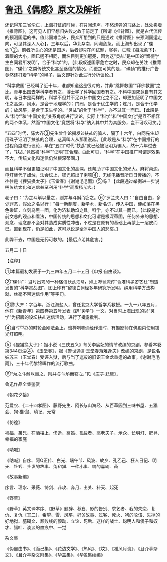 # [鲁迅《偶感》原文及解析](https://www.vrrw.net/wx/8454.html)

还记得东三省沦亡，上海打仗的时候，在只闻炮声，不愁炮弹的马路上，处处卖着《推背图》，这可见人们早想归失败之故于前定了【所谓《推背图》，就是古代流传的预测国运的书，值此国难当头，民众所想到的只是通过《推背图》来预测国运走向，可见其深入人心】。三年以后，华北华南，同濒危急，而上海却出现了“碟仙”②。前者所关心的还是国运，后者却只在问试题，奖券，亡魂【每况愈下】。着眼的大小，固已迥不相同，而名目则更加冠冕，因为这“灵乩”是中国的“留德学生白同君所发明”，合于“科学”的。【此段叙述国家危亡之时，民众却在关注《推背图》、“碟仙”之类传统文化甚至迷信的情况。而更加可笑的是，“碟仙”的推行广告竟然还打着“科学”的幌子，后文即针对此进行分析议论。】



“科学救国”已经叫了近十年，谁都知道这是很对的，并非“跳舞救国”“拜佛救国”之比。青年出国去学科学者有之，博士学了科学回国者有之。不料中国究竟自有其文明，与日本是两样的，科学不但并不足以补中国文化之不足，却更加证明了中国文化之高深。风水，是合于地理学的；门阀，是合于优生学的；炼丹，是合于化学的；放风筝，是合于卫生学的。“灵乩”的合于“科学”，亦不过其一而已。【此段是从“科学”和“中国文化”关系角度进行议论，实际上“科学”和“中国文化”是互不相容的两个体系，然而“中国文化”竟然将“科学”纳入其中并为其服务，岂不可叹可笑。】

“五四”时代，陈大齐③先生曾作论揭发过扶乩的骗人，隔了十六年，白同先生却用碟子证明了扶乩的合理，这真叫人从那里说起。【此段是从“科学”在中国推行的过程角度进行议论，早在“五四”时代“扶乩”就已经被证明为骗人，然十六年过去了，“扶乩”竟然被“科学”“证明”其合理。由此可见，“科学”在中国推广可谓是效果不大，传统文化和迷信仍然根深蒂固。】

而且科学不但更加证明了中国文化的高深，还帮助了中国文化的光大。麻将桌边，电灯替代了蜡烛，法会坛上，镁光照出了喇嘛④，无线电播音所日日传播的，不往往是《狸猫换太子》《玉堂春》《谢谢毛毛雨》⑤吗？【此段通过举例进一步说明传统文化和迷信甚至利用“科学”而发扬光大。】

老子曰：“为之斗斛以量之，则并与斗斛而窃之。⑥”罗兰夫人曰：“自由自由，多少罪恶，假汝之名以行！”每一新制度，新学术，新名词，传入中国，便如落在黑色染缸，立刻乌黑一团，化为济私助焰之具。科学，亦不过其一而已。【此段是对前文总的观点和看法，中国传统的思想和文化可谓是根深蒂固，任何外来的思想、观念、理念都不会对其造成实质性冲击，不过是在原有的基础上再蒙上一层皮而已。直到现在，仍是如此，这可以说是全体中国人的悲哀。】

此弊不去，中国是无药可救的。【最后点明其危害。】

五月二十日





【注释】

①本篇最初发表于一九三四年五月二十五日《申报·自由谈》。

②“碟仙”：当时出现的一种迷信扶乩活动，如上海曾流传“香港科学游艺社”制造发售的“科学灵乩图”，图上印有“留德白同经多年研究所发明，纯用科学方法构就，丝毫不带迷信作用”等字句。

③陈大齐：字百年，浙江海盐人，曾任北京大学哲学系教授。一九一八年五月，他在《新青年》第四卷第五号发表《辟“灵学”》一文，对当时上海出现的以“灵学”为招牌的设坛扶乩迷信活动，进行了揭露批判。

④当时举办的时轮金刚法会上，班禅喇嘛诵经作法时，有摄影师在佛殿内使用镁光灯照明。

⑤《狸猫换太子》：据小说《三侠五义》有关李宸妃的情节改编的京剧，参看本卷第344页注④。《玉堂春》，据《警世通言·玉堂春落难逢夫》改编的京剧，是说名妓苏三（玉堂春）受诬入狱，后与当了巡按的旧识王金龙重逢的故事。《谢谢毛毛雨》，三十年代黎锦晖作的流行歌曲。

⑥“为之斗斛以量之，则并与斗斛而窃之。”见《庄子·胠箧》。

鲁迅作品全集鉴赏

《朝花夕拾》

范爱农、《二十四孝图》、藤野先生、阿长与山海经、从百草园到三味书屋、五猖会、狗·猫·鼠、琐记、无常

《仿徨》

祝福、弟兄、在酒楼上、伤逝、离婚、孤独者、高老夫子、示众、长明灯、肥皂、幸福的家庭

《呐喊》

《呐喊》自序、阿Q正传、白光、端午节、风波、故乡、孔乙己、狂人日记、明天、社戏、头发的故事、兔和猫、一件小事、鸭的喜剧、药

《故事新编》

序言、理水、采薇、铸剑、非攻、奔月、出关、补天、起死

《野草》

《野草》英文译本序、《野草》题辞、秋夜、影的告别、求乞者、我的失恋、复仇、复仇〔其二〕、希望、雪、风筝、好的故事、过客、死火、狗的驳诘、失掉的好地狱、墓碣文、颓败线的颤动、立论、死后、这样的战士、聪明人和傻子和奴才、腊叶、淡淡的血痕中、一觉

杂文集

《伪自由书》、《而己集》、《花边文学》、《热风》、《坟》、《准风月谈》、《且介亭杂文》、《且介亭杂文附集》、《华盖集》、《华盖集续编》

